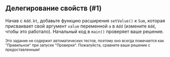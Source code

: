 ## Делегирование свойств (#1)

Начав с `Add.kt`, добавьте функцию расширения `setValue()` к `Sum`, которая присваивает свой аргумент `value` переменной `a` в `Add` (измените `Add`, чтобы это работало). Начальный код в `main()` проверяет ваше решение.

<sub> Это задание не содержит автоматических тестов, поэтому оно всегда помечается как "Правильное" при запуске "Проверки". Пожалуйста, сравните ваше решение с предоставленным! </sub>